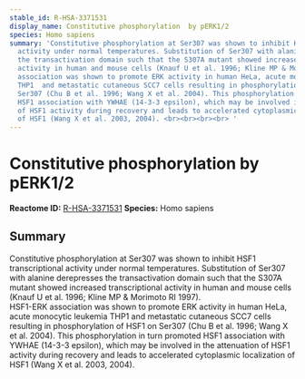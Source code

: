 ```yaml
---
stable_id: R-HSA-3371531
display_name: Constitutive phosphorylation  by pERK1/2
species: Homo sapiens
summary: 'Constitutive phosphorylation at Ser307 was shown to inhibit HSF1 transcriptional
  activity under normal temperatures. Substitution of Ser307 with alanine derepresses
  the transactivation domain such that the S307A mutant showed increased transcriptional
  activity in human and mouse cells (Knauf U et al. 1996; Kline MP & Morimoto RI 1997).<br>HSF1-ERK
  association was shown to promote ERK activity in human HeLa, acute monocytic leukemia
  THP1  and metastatic cutaneous SCC7 cells resulting in phosphorylation of HSF1 on
  Ser307 (Chu B et al. 1996; Wang X et al. 2004). This phosphorylation in turn promoted
  HSF1 association with YWHAE (14-3-3 epsilon), which may be involved in the attenuation
  of HSF1 activity during recovery and leads to accelerated cytoplasmic localization
  of HSF1 (Wang X et al. 2003, 2004). <br><br><br><br> '
---
```


# Constitutive phosphorylation  by pERK1/2
**Reactome ID:** [R-HSA-3371531](https://reactome.org/content/detail/R-HSA-3371531)
**Species:** Homo sapiens

## Summary

Constitutive phosphorylation at Ser307 was shown to inhibit HSF1 transcriptional activity under normal temperatures. Substitution of Ser307 with alanine derepresses the transactivation domain such that the S307A mutant showed increased transcriptional activity in human and mouse cells (Knauf U et al. 1996; Kline MP & Morimoto RI 1997).<br>HSF1-ERK association was shown to promote ERK activity in human HeLa, acute monocytic leukemia THP1  and metastatic cutaneous SCC7 cells resulting in phosphorylation of HSF1 on Ser307 (Chu B et al. 1996; Wang X et al. 2004). This phosphorylation in turn promoted HSF1 association with YWHAE (14-3-3 epsilon), which may be involved in the attenuation of HSF1 activity during recovery and leads to accelerated cytoplasmic localization of HSF1 (Wang X et al. 2003, 2004). <br><br><br><br> 
